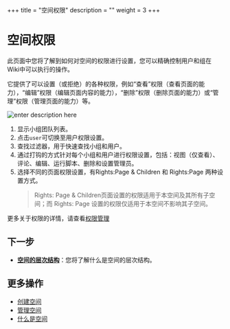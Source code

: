 ﻿+++
title = "空间权限"
description = ""
weight = 3
+++

# 空间权限

此页面中您将了解到如何对空间的权限进行设置，您可以精确控制用户和组在Wiki中可以执行的操作。 

它提供了可以设置（或拒绝）的各种权限，例如“查看”权限（查看页面的能力），“编辑”权限（编辑页面内容的能力），“删除”权限（删除页面的能力）或“管理”权限（管理页面的能力）等。

![enter description here](/docs/user-guide/wiki/image/image17.png)

1. 显示小组团队列表。
2. 点击`user`可切换至用户权限设置。
3. 查找过滤器，用于快速查找小组和用户。
4. 通过打钩的方式针对每个小组和用户进行权限设置，包括：视图（仅查看）、评论、编辑、运行脚本、删除和设置管理员。
5. 选择不同的页面权限设置，有Rights:Page & Children 和 Rights:Page 两种设置方式。
    <blockquote class="note">
    Rights: Page & Children页面设置的权限适用于本空间及其所有子空间；而 Rights: Page 设置的权限仅适用于本空间不影响其子空间。
    </blockquote>

更多关于权限的详情，请查看[权限管理](../../hierarchy)

## 下一步
- [**空间的层次结构**](../permissions-space)：您将了解什么是空间的层次结构。


## 更多操作

- [创建空间](../space/create-space)
- [管理空间](../space/manage-space) 
- [什么是空间](../space)



